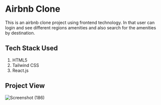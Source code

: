 # Airbnb Clone

This is an airbnb clone project using frontend technology. In that user can login and see different regions amenities and also search for the amenities by destination.

## Tech Stack Used

1. HTML5
2. Tailwind CSS
3. React.js

## Project View 

![Screenshot (186)](https://github.com/akshaysoni10/Airbnb-clone/assets/109035961/7b235dcd-7873-4dac-ac23-0566766f439f)




